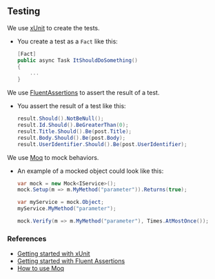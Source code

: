 ﻿## Testing

We use [xUnit](https://www.nuget.org/packages/xunit/) to create the tests.

- You create a test as a `Fact` like this:

    ```csharp
    [Fact]
    public async Task ItShouldDoSomething()
    {
        ...
    }
    ```

We use [FluentAssertions](https://www.nuget.org/packages/FluentAssertions/) to assert the result of a test.

- You assert the result of a test like this:

    ```csharp
    result.Should().NotBeNull();
    result.Id.Should().BeGreaterThan(0);
    result.Title.Should().Be(post.Title);
    result.Body.Should().Be(post.Body);
    result.UserIdentifier.Should().Be(post.UserIdentifier);
    ```

We use [Moq](https://www.nuget.org/packages/Moq/) to mock behaviors.

- An example of a mocked object could look like this:

    ```csharp
    var mock = new Mock<IService>();
    mock.Setup(m => m.MyMethod("parameter")).Returns(true);

    var myService = mock.Object;
    myService.MyMethod("parameter");

    mock.Verify(m => m.MyMethod("parameter"), Times.AtMostOnce());
    ```

### References

- [Getting started with xUnit](https://xunit.net/docs/getting-started/netfx/visual-studio)
- [Getting started with Fluent Assertions](https://fluentassertions.com/introduction)
- [How to use Moq](https://github.com/moq/moq4)
